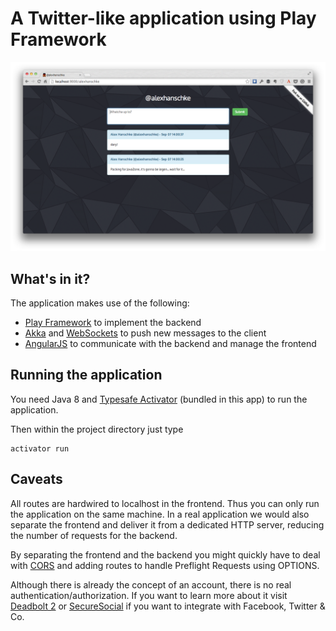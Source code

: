 A Twitter-like application using Play Framework
==============================================
![Overview](/overview.png?raw=true "Overview")


What's in it?
-------------
The application makes use of the following:

* [Play Framework](http://www.playframework.com/) to implement the backend
* [Akka](http://akka.io/) and [WebSockets](https://www.websocket.org/) to push new messages to the client
* [AngularJS](https://angularjs.org/) to communicate with the backend and manage the frontend

Running the application
-----------------------
You need Java 8 and [Typesafe Activator](https://typesafe.com/activator) (bundled in this app) to run the application.

Then within the project directory just type

    activator run
    
Caveats
-------
All routes are hardwired to localhost in the frontend. Thus you can only run the application on the same machine.
In a real application we would also separate the frontend and deliver it from a dedicated HTTP server,
reducing the number of requests for the backend.

By separating the frontend and the backend you might quickly have to deal with [CORS](https://developer.mozilla.org/en-US/docs/Web/HTTP/Access_control_CORS)
and adding routes to handle Preflight Requests using OPTIONS.

Although there is already the concept of an account, there is no real authentication/authorization.
If you want to learn more about it visit [Deadbolt 2](https://github.com/schaloner/deadbolt-2) or [SecureSocial](http://securesocial.ws/) if you want to integrate with Facebook, Twitter & Co.           